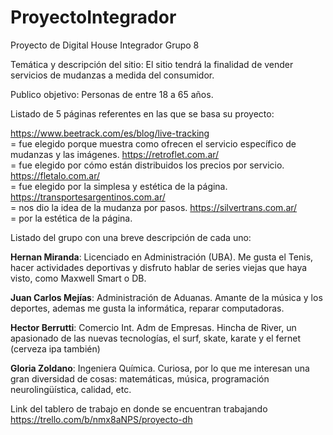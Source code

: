 # ProyectoIntegrador
Proyecto de Digital House Integrador Grupo 8


Temática y descripción del sitio:
El sitio tendrá la finalidad de vender servicios de mudanzas a medida del consumidor.

Publico objetivo:
Personas de entre 18 a 65 años.

Listado de 5 páginas referentes en las que se basa su proyecto:

https://www.beetrack.com/es/blog/live-tracking <br> = fue elegido porque muestra como ofrecen el servicio específico de mudanzas y las imágenes.
https://retroflet.com.ar/ <br> = fue elegido por cómo están distribuidos los precios por servicio.
https://fletalo.com.ar/ <br> = fue elegido por la simplesa y estética de la página.
https://transportesargentinos.com.ar/ <br> = nos dio la idea de la mudanza por pasos.
https://silvertrans.com.ar/ <br> = por la estética de la página.

Listado del grupo con una breve descripción de cada uno:<br>

<B>Hernan Miranda</B>:
Licenciado en Administración (UBA). 
Me gusta el Tenis, hacer actividades deportivas y disfruto hablar de series viejas que haya visto, como Maxwell Smart o DB.

<B>Juan Carlos Mejías</B>:
Administración de Aduanas. 
Amante de la música y los deportes, ademas me gusta la informática, reparar computadoras.

<B>Hector Berrutti</B>:
Comercio Int. Adm de Empresas. 
Hincha de River, un apasionado de las nuevas tecnologías, el surf, skate, karate y el fernet (cerveza ipa también)

<B>Gloria Zoldano</B>:
Ingeniera Química. 
Curiosa,  por lo que me interesan una gran diversidad de cosas: matemáticas, música, programación neurolingüística, calidad, etc.

Link del tablero de trabajo en donde se encuentran trabajando
https://trello.com/b/nmx8aNPS/proyecto-dh

